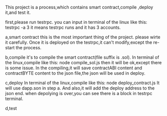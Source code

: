 This project is a process,which contains smart contract,compile ,deploy it,and test it.

first,please run testrpc.
you can input in terminal of the linux like this:
testrpc -a 3
it means testrpc runs and it has 3 accounts.


a,smart contract
this is the most important thing of the project.
please wirte it carefully.
Once it is deployed on the testrpc,it can't modify,except the re-start the process.



b,compile 
it's to compile the smart contract(file suffix is .sol).
In terminal of the linux,compile like this:
node compile_sol.js
then it will be ok,except there is some issue.
In the compiling,it will save contractABI content and contractBYTE content to the json file,the json will be used in deploy.



c,deploy
In terminal of the linux,compile like this:
node deploy_contract.js
It will use dapp.son in step a.
And also,it will add the deploy address to the json end.
when depolying is over,you can see there is a block in testrpc terminal.

d,test

